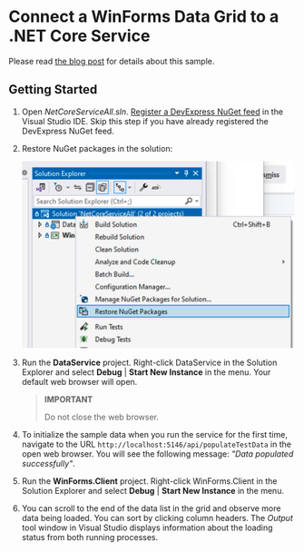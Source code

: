 # Connect a WinForms Data Grid to a .NET Core Service

Please read [the blog post]() for details about this sample.

## Getting Started

1.	Open *NetCoreServiceAll.sln*. [Register a DevExpress NuGet feed](https://docs.devexpress.com/GeneralInformation/116698/nuget/setup-visual-studios-nuget-package-manager) in the Visual Studio IDE. Skip this step if you have already registered the DevExpress NuGet feed.
2.	Restore NuGet packages in the solution:

    ![Restore NuGet Packages in the Solution](restore-nuget-packages.png)
3.	Run the **DataService** project. Right-click DataService in the Solution Explorer and select **Debug** | **Start New Instance** in the menu. Your default web browser will open. 
    
    > **IMPORTANT**
    > 
    > Do not close the web browser.
4.  To initialize the sample data when you run the service for the first time, navigate to the URL `http://localhost:5146/api/populateTestData` in the open web browser. You will see the following message: *"Data populated successfully"*.
5.  Run the **WinForms.Client** project. Right-click WinForms.Client in the Solution Explorer and select **Debug** | **Start New Instance** in the menu.
6.  You can scroll to the end of the data list in the grid and observe more data being loaded. You can sort by clicking column headers. The *Output* tool window in Visual Studio displays information about the loading status from both running processes.

